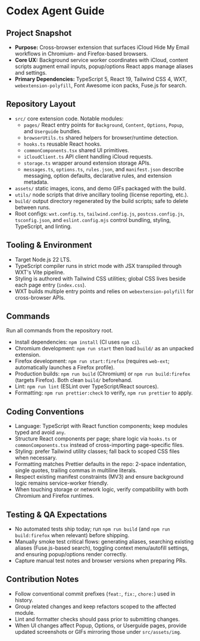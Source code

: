 # Codex Agent Guide

## Project Snapshot

- **Purpose:** Cross-browser extension that surfaces iCloud Hide My Email workflows in Chromium- and Firefox-based browsers.
- **Core UX:** Background service worker coordinates with iCloud, content scripts augment email inputs, popup/options React apps manage aliases and settings.
- **Primary Dependencies:** TypeScript 5, React 19, Tailwind CSS 4, WXT, `webextension-polyfill`, Font Awesome icon packs, Fuse.js for search.

## Repository Layout

- `src/` core extension code. Notable modules:
  - `pages/` React entry points for `Background`, `Content`, `Options`, `Popup`, and `Userguide` bundles.
  - `browserUtils.ts` shared helpers for browser/runtime detection.
  - `hooks.ts` reusable React hooks.
  - `commonComponents.tsx` shared UI primitives.
  - `iCloudClient.ts` API client handling iCloud requests.
  - `storage.ts` wrapper around extension storage APIs.
  - `messages.ts`, `options.ts`, `rules.json`, and `manifest.json` describe messaging, option defaults, declarative rules, and extension metadata.
- `assets/` static images, icons, and demo GIFs packaged with the build.
- `utils/` node scripts that drive ancillary tooling (license reporting, etc.).
- `build/` output directory regenerated by the build scripts; safe to delete between runs.
- Root configs: `wxt.config.ts`, `tailwind.config.js`, `postcss.config.js`, `tsconfig.json`, and `eslint.config.mjs` control bundling, styling, TypeScript, and linting.

## Tooling & Environment

- Target Node.js 22 LTS.
- TypeScript compiler runs in strict mode with JSX transpiled through WXT's Vite pipeline.
- Styling is authored with Tailwind CSS utilities; global CSS lives beside each page entry (`index.css`).
- WXT builds multiple entry points and relies on `webextension-polyfill` for cross-browser APIs.

## Commands

Run all commands from the repository root.

- Install dependencies: `npm install` (CI uses `npm ci`).
- Chromium development: `npm run start` then load `build/` as an unpacked extension.
- Firefox development: `npm run start:firefox` (requires `web-ext`; automatically launches a Firefox profile).
- Production builds: `npm run build` (Chromium) or `npm run build:firefox` (targets Firefox). Both clean `build/` beforehand.
- Lint: `npm run lint` (ESLint over TypeScript/React sources).
- Formatting: `npm run prettier:check` to verify, `npm run prettier` to apply.

## Coding Conventions

- Language: TypeScript with React function components; keep modules typed and avoid `any`.
- Structure React components per page; share logic via `hooks.ts` or `commonComponents.tsx` instead of cross-importing page-specific files.
- Styling: prefer Tailwind utility classes; fall back to scoped CSS files when necessary.
- Formatting matches Prettier defaults in the repo: 2-space indentation, single quotes, trailing commas in multiline literals.
- Respect existing manifest constraints (MV3) and ensure background logic remains service-worker friendly.
- When touching storage or network logic, verify compatibility with both Chromium and Firefox runtimes.

## Testing & QA Expectations

- No automated tests ship today; run `npm run build` (and `npm run build:firefox` when relevant) before shipping.
- Manually smoke test critical flows: generating aliases, searching existing aliases (Fuse.js-based search), toggling context menu/autofill settings, and ensuring popup/options render correctly.
- Capture manual test notes and browser versions when preparing PRs.

## Contribution Notes

- Follow conventional commit prefixes (`feat:`, `fix:`, `chore:`) used in history.
- Group related changes and keep refactors scoped to the affected module.
- Lint and formatter checks should pass prior to submitting changes.
- When UI changes affect Popup, Options, or Userguide pages, provide updated screenshots or GIFs mirroring those under `src/assets/img`.
